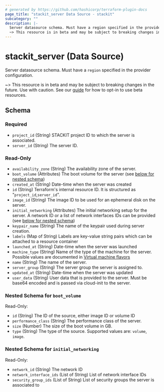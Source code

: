 ```yaml
---
# generated by https://github.com/hashicorp/terraform-plugin-docs
page_title: "stackit_server Data Source - stackit"
subcategory: ""
description: |-
  Server datasource schema. Must have a region specified in the provider configuration.
  ~> This resource is in beta and may be subject to breaking changes in the future. Use with caution. See our guide https://registry.terraform.io/providers/stackitcloud/stackit/latest/docs/guides/opting_into_beta_resources for how to opt-in to use beta resources.
---
```


# stackit_server (Data Source)

Server datasource schema. Must have a `region` specified in the provider configuration.

~> This resource is in beta and may be subject to breaking changes in the future. Use with caution. See our [guide](https://registry.terraform.io/providers/stackitcloud/stackit/latest/docs/guides/opting_into_beta_resources) for how to opt-in to use beta resources.



<!-- schema generated by tfplugindocs -->
## Schema

### Required

- `project_id` (String) STACKIT project ID to which the server is associated.
- `server_id` (String) The server ID.

### Read-Only

- `availability_zone` (String) The availability zone of the server.
- `boot_volume` (Attributes) The boot volume for the server (see [below for nested schema](#nestedatt--boot_volume))
- `created_at` (String) Date-time when the server was created
- `id` (String) Terraform's internal resource ID. It is structured as "`project_id`,`server_id`".
- `image_id` (String) The image ID to be used for an ephemeral disk on the server.
- `initial_networking` (Attributes) The initial networking setup for the server. A network ID or a list of network interfaces IDs can be provided (see [below for nested schema](#nestedatt--initial_networking))
- `keypair_name` (String) The name of the keypair used during server creation.
- `labels` (Map of String) Labels are key-value string pairs which can be attached to a resource container
- `launched_at` (String) Date-time when the server was launched
- `machine_type` (String) Name of the type of the machine for the server. Possible values are documented in [Virtual machine flavors](https://docs.stackit.cloud/stackit/en/virtual-machine-flavors-75137231.html)
- `name` (String) The name of the server.
- `server_group` (String) The server group the server is assigned to.
- `updated_at` (String) Date-time when the server was updated
- `user_data` (String) User data that is provided to the server. Must be base64 encoded and is passed via cloud-init to the server.

<a id="nestedatt--boot_volume"></a>
### Nested Schema for `boot_volume`

Read-Only:

- `id` (String) The ID of the source, either image ID or volume ID
- `performance_class` (String) The performance class of the server.
- `size` (Number) The size of the boot volume in GB.
- `type` (String) The type of the source. Supported values are: `volume`, `image`.


<a id="nestedatt--initial_networking"></a>
### Nested Schema for `initial_networking`

Read-Only:

- `network_id` (String) The network ID
- `network_interface_ids` (List of String) List of network interface IDs
- `security_group_ids` (List of String) List of security groups the server is associated to
